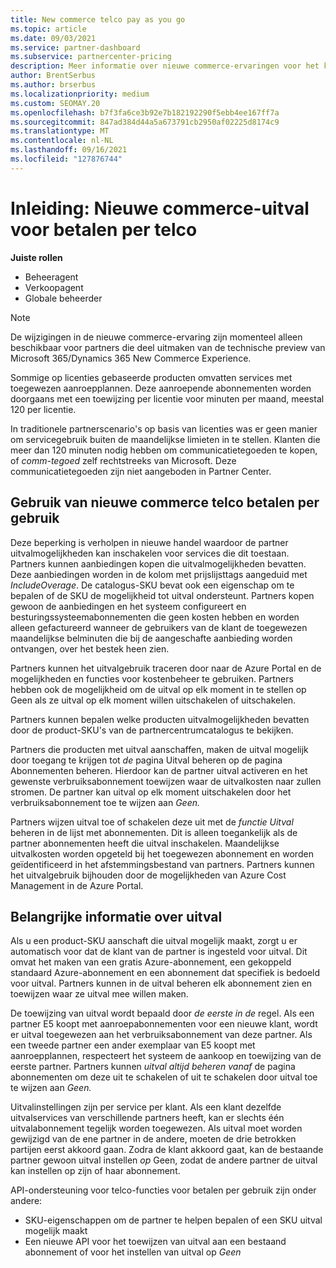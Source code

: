 ```yaml
---
title: New commerce telco pay as you go
ms.topic: article
ms.date: 09/03/2021
ms.service: partner-dashboard
ms.subservice: partnercenter-pricing
description: Meer informatie over nieuwe commerce-ervaringen voor het kopen van aanbiedingen waarmee u kunt betalen wanneer u over de uitval gaat.
author: BrentSerbus
ms.author: brserbus
ms.localizationpriority: medium
ms.custom: SEOMAY.20
ms.openlocfilehash: b7f3fa6ce3b92e7b182192290f5ebb4ee167ff7a
ms.sourcegitcommit: 847ad384d44a5a673791cb2950af02225d8174c9
ms.translationtype: MT
ms.contentlocale: nl-NL
ms.lasthandoff: 09/16/2021
ms.locfileid: "127876744"
---
```

# <a name="introduction-new-commerce-overage-for-telco-pay-as-you-go"></a>Inleiding: Nieuwe commerce-uitval voor betalen per telco

**Juiste rollen**

- Beheeragent
- Verkoopagent
- Globale beheerder

> [!NOTE]
> De wijzigingen in de nieuwe commerce-ervaring zijn momenteel alleen beschikbaar voor partners die deel uitmaken van de technische preview van Microsoft 365/Dynamics 365 New Commerce Experience.

Sommige op licenties gebaseerde producten omvatten services met toegewezen aanroepplannen. Deze aanroepende abonnementen worden doorgaans met een toewijzing per licentie voor minuten per maand, meestal 120 per licentie.

In traditionele partnerscenario's op basis van licenties was er geen manier om servicegebruik buiten de maandelijkse limieten in te stellen. Klanten die meer dan 120 minuten nodig hebben om communicatietegoeden te kopen, of *comm-tegoed* zelf rechtstreeks van Microsoft.  Deze communicatietegoeden zijn niet aangeboden in Partner Center.

## <a name="using-new-commerce-telco-pay-as-you-go"></a>Gebruik van nieuwe commerce telco betalen per gebruik ##

Deze beperking is verholpen in nieuwe handel waardoor de partner uitvalmogelijkheden kan inschakelen voor services die dit toestaan. Partners kunnen aanbiedingen kopen die uitvalmogelijkheden bevatten. Deze aanbiedingen worden in de kolom met prijslijsttags aangeduid met *IncludeOverage*. De catalogus-SKU bevat ook een eigenschap om te bepalen of de SKU de mogelijkheid tot uitval ondersteunt. Partners kopen gewoon de aanbiedingen en het systeem configureert en besturingssysteemabonnementen die geen kosten hebben en worden alleen gefactureerd wanneer de gebruikers van de klant de toegewezen maandelijkse belminuten die bij de aangeschafte aanbieding worden ontvangen, over het bestek heen zien.

Partners kunnen het uitvalgebruik traceren door naar de Azure Portal en de mogelijkheden en functies voor kostenbeheer te gebruiken. Partners hebben ook de mogelijkheid om de  uitval op elk moment in te stellen op Geen als ze uitval op elk moment willen uitschakelen of uitschakelen.

Partners kunnen bepalen welke producten uitvalmogelijkheden bevatten door de product-SKU's van de partnercentrumcatalogus te bekijken. 

Partners die producten met uitval aanschaffen, maken de uitval mogelijk door toegang te krijgen tot *de* pagina Uitval beheren op de pagina Abonnementen beheren. Hierdoor kan de partner uitval activeren en het gewenste verbruiksabonnement toewijzen waar de uitvalkosten naar zullen stromen. De partner kan uitval op elk moment uitschakelen door het verbruiksabonnement toe te wijzen aan *Geen.*

Partners wijzen uitval toe of schakelen deze uit met de *functie Uitval* beheren in de lijst met abonnementen. Dit is alleen toegankelijk als de partner abonnementen heeft die uitval inschakelen. Maandelijkse uitvalkosten worden opgeteld bij het toegewezen abonnement en worden geïdentificeerd in het afstemmingsbestand van partners. Partners kunnen het uitvalgebruik bijhouden door de mogelijkheden van Azure Cost Management in de Azure Portal. 

## <a name="important-details-about-overage"></a>Belangrijke informatie over uitval ##

Als u een product-SKU aanschaft die uitval mogelijk maakt, zorgt u er automatisch voor dat de klant van de partner is ingesteld voor uitval. Dit omvat het maken van een gratis Azure-abonnement, een gekoppeld standaard Azure-abonnement en een abonnement dat specifiek is bedoeld voor uitval. Partners kunnen in de uitval beheren elk abonnement zien en toewijzen waar ze uitval mee willen maken.

De toewijzing van uitval wordt bepaald door *de eerste in de* regel. Als een partner E5 koopt met aanroepabonnementen voor een nieuwe klant, wordt er uitval toegewezen aan het verbruiksabonnement van deze partner. Als een tweede partner een ander exemplaar van E5 koopt met aanroepplannen, respecteert het systeem de aankoop en toewijzing van de eerste partner. Partners kunnen *uitval altijd beheren vanaf* de pagina abonnementen om deze uit te schakelen of uit te schakelen door uitval toe te wijzen aan *Geen.*

Uitvalinstellingen zijn per service per klant. Als een klant dezelfde uitvalservices van verschillende partners heeft, kan er slechts één uitvalabonnement tegelijk worden toegewezen. Als uitval moet worden gewijzigd van de ene partner in de andere, moeten de drie betrokken partijen eerst akkoord gaan. Zodra de klant akkoord gaat, kan de bestaande partner gewoon uitval instellen *op* Geen, zodat de andere partner de uitval kan instellen op zijn of haar abonnement.

API-ondersteuning voor telco-functies voor betalen per gebruik zijn onder andere:

- SKU-eigenschappen om de partner te helpen bepalen of een SKU uitval mogelijk maakt
- Een nieuwe API voor het toewijzen van uitval aan een bestaand abonnement of voor het instellen van uitval op *Geen*
